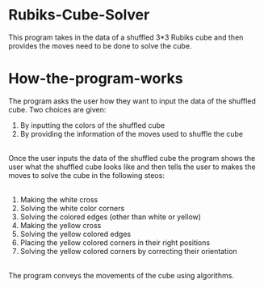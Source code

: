 # Rubiks-Cube-Solver

This program takes in the data of a shuffled 3*3 Rubiks cube and then provides the moves need to be done to solve the cube. 

# How-the-program-works

The program asks the user how they want to input the data of the shuffled cube. Two choices are given:<br>
1. By inputting the colors of the shuffled cube
2. By providing the information of the moves used to shuffle the cube
<br>
Once the user inputs the data of the shuffled cube the program shows the user what the shuffled cube looks like and then tells the user to makes the moves to solve the cube in the following steos: <br><br>

1. Making the white cross<br>
2. Solving the white color corners<br>
3. Solving the colored edges (other than white or yellow)<br>
4. Making the yellow cross<br>
5. Solving the yellow colored edges<br>
6. Placing the yellow colored corners in their right positions<br>
7. Solving the yellow colored corners by correcting their orientation<br>
<br>
The program conveys the movements of the cube using algorithms. 
